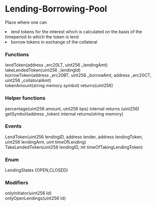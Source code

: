 # Lending-Borrowing-Pool

Place where one can 
<li>lend tokens for the interest which is calculated on the basis of the timeperiod to which the token is lend </li>
<li>borrow tokens in exchange of the collateral</li>

### Functions
lendToken(address _erc20LT, uint256 _lendingAmt)\
takeLendedToken(uint256 _lendingId)\
borrowToken(address _erc20BT, uint256 _borrowAmt, address _erc20CT, uint256 _collatoralAmt)\
tokenAmount(string memory symbol) returns(uint256)
### Helper functions
percentage(uint256 amount, uint256 bps) internal returns (uint256)\
getSymbol(address _token) internal returns(string memory)

### Events
LendToken(uint256 lendingID, address lender, address lendingToken, uint256 lendingAmt, uint timeOfLending)\
TakeLendedToken(uint256 lendingID, int timeOfTakingLendingToken)

### Enum
LendingStates {OPEN,CLOSED}

### Modifiers
onlyInitiator(uint256 Id)\
onlyOpenLendings(uint256 Id)
